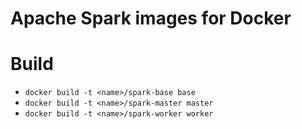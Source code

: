 # Apache Spark images for Docker

# Build

* ```docker build -t <name>/spark-base base```
* ```docker build -t <name>/spark-master master```
* ```docker build -t <name>/spark-worker worker```
